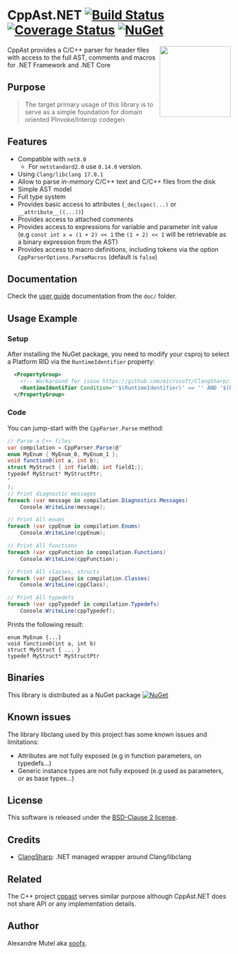 # CppAst.NET [![Build Status](https://github.com/xoofx/CppAst/workflows/ci/badge.svg?branch=main)](https://github.com/xoofx/CppAst/actions) [![Coverage Status](https://coveralls.io/repos/github/xoofx/CppAst.NET/badge.svg?branch=main)](https://coveralls.io/github/xoofx/CppAst.NET?branch=main) [![NuGet](https://img.shields.io/nuget/v/CppAst.svg)](https://www.nuget.org/packages/CppAst/)

<img align="right" width="160px" height="160px" src="https://raw.githubusercontent.com/xoofx/CppAst.NET/main/img/cppast.png">

CppAst provides a C/C++ parser for header files with access to the full AST, comments and macros for .NET Framework and .NET Core

## Purpose

> The target primary usage of this library is to serve as a simple foundation for domain oriented PInvoke/Interop codegen

## Features

- Compatible with `net8.0`
    - For `netstandard2.0` use `0.14.0` version.
- Using `Clang/libclang 17.0.1`
- Allow to parse *in-memory* C/C++ text and C/C++ files from the disk
- Simple AST model
- Full type system
- Provides basic access to attributes (`_declspec(...)` or `__attribute__((...))`)
- Provides access to attached comments
- Provides access to expressions for variable and parameter init value (e.g `const int x = (1 + 2) << 1` the `(1 + 2) << 1` will be retrievable as a binary expression from the AST)
- Provides access to macro definitions, including tokens via the option `CppParserOptions.ParseMacros` (default is `false`)

## Documentation

Check the [user guide](doc/readme.md) documentation from the `doc/` folder.

## Usage Example

### Setup
After installing the NuGet package, you need to modify your csproj to select a Platform RID via the `RuntimeIdentifier` property:

```xml
  <PropertyGroup>
    <!-- Workaround for issue https://github.com/microsoft/ClangSharp/issues/129 -->
    <RuntimeIdentifier Condition="'$(RuntimeIdentifier)' == '' AND '$(PackAsTool)' != 'true'">$(NETCoreSdkRuntimeIdentifier)</RuntimeIdentifier>
  </PropertyGroup>
```

### Code

You can jump-start with the `CppParser.Parse` method:

```C#
// Parse a C++ files
var compilation = CppParser.Parse(@"
enum MyEnum { MyEnum_0, MyEnum_1 };
void function0(int a, int b);
struct MyStruct { int field0; int field1;};
typedef MyStruct* MyStructPtr;
"
);
// Print diagnostic messages
foreach (var message in compilation.Diagnostics.Messages)
    Console.WriteLine(message);

// Print All enums
foreach (var cppEnum in compilation.Enums)
    Console.WriteLine(cppEnum);

// Print All functions
foreach (var cppFunction in compilation.Functions)
    Console.WriteLine(cppFunction);

// Print All classes, structs
foreach (var cppClass in compilation.Classes)
    Console.WriteLine(cppClass);

// Print All typedefs
foreach (var cppTypedef in compilation.Typedefs)
    Console.WriteLine(cppTypedef);
```

Prints the following result:

```
enum MyEnum {...}
void function0(int a, int b)
struct MyStruct { ... }
typedef MyStruct* MyStructPtr
```

## Binaries

This library is distributed as a NuGet package [![NuGet](https://img.shields.io/nuget/v/CppAst.svg)](https://www.nuget.org/packages/CppAst/)

## Known issues

The library libclang used by this project has some known issues and limitations:

- Attributes are not fully exposed (e.g in function parameters, on typedefs...)
- Generic instance types are not fully exposed (e.g used as parameters, or as base types...) 

## License

This software is released under the [BSD-Clause 2 license](https://opensource.org/licenses/BSD-2-Clause). 

## Credits

* [ClangSharp](https://github.com/microsoft/ClangSharp): .NET managed wrapper around Clang/libclang

## Related

The C++ project [cppast](https://github.com/foonathan/cppast) serves similar purpose although CppAst.NET does not share API or any implementation details.

## Author

Alexandre Mutel aka [xoofx](http://xoofx.com).
